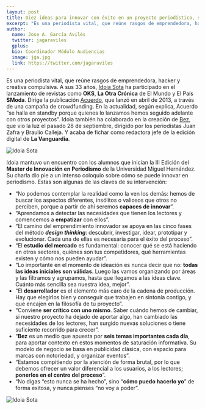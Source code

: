 ```yaml
---
layout: post
title: Diez ideas para innovar con éxito en un proyecto periodístico, según Idoia Sota
excerpt: "Es una periodista vital, que reúne rasgos de emprendedora, hacker y creativa compulsiva. A sus 33 años, Idoia Sota ha participado en el lanzamiento de revistas como OKS, La Otra Crónica de El Mundo y El País SModa. Dirige la publicación Acuerdo, que lanzó en abril de 2013, a través de una campaña de crowdfunding. En la actualidad, según explica, Acuerdo “se halla en standby porque quienes lo lanzamos hemos seguido adelante con otros proyectos”. Idoia también ha colaborado en la creación de Bez, que vio la luz el pasado 28 de septiembre, dirigido por los periodistas Juan Zafra y Braulio Calleja. Y acaba de fichar como redactora jefe de la edición digital de La Vanguardia."
author:
  name: Jose A. García Avilés
  twitter: jagaraviles
  gplus:  
  bio: Coordinador Módulo Audiencias
  image: jga.jpg
  link: https://twitter.com/jagaraviles
---
```

Es una periodista vital, que reúne rasgos de emprendedora, hacker y creativa compulsiva. A sus 33 años, [Idoia Sota](https://twitter.com/IdoiaSota) ha participado en el lanzamiento de revistas como **OKS**, **La Otra Crónica** de El Mundo y El País **SModa**. Dirige la publicación [Acuerdo](http://www.acuerdo.us/), que lanzó en abril de 2013, a través de una campaña de crowdfunding. En la actualidad, según explica, Acuerdo “se halla en standby porque quienes lo lanzamos hemos seguido adelante con otros proyectos”. Idoia también ha colaborado en la creación de [Bez](http://www.bez.es/), que vio la luz el pasado 28 de septiembre, dirigido por los periodistas Juan Zafra y Braulio Calleja. Y acaba de fichar como redactora jefe de la edición digital de **La Vanguardia**.

![Idoia Sota](https://dl.dropboxusercontent.com/u/3578704/shots/idoia_1.jpg)

Idoia mantuvo un encuentro con los alumnos que inician la III Edición del **Master de Innovación en Periodismo** de la Universidad Miguel Hernández. Su charla dio pie a un intenso coloquio sobre cómo se puede innovar en periodismo. Estas son algunas de las claves de su intervención:
 
- “No podemos contemplar la realidad como la ven los demás: hemos de buscar los aspectos diferentes, insólitos o valiosos que otros no perciben, porque a partir de ahí seremos **capaces de innovar**”.
- “Aprendamos a detectar las necesidades que tienen los lectores y comencemos a **empatizar** con ellos”.
- “El camino del emprendimiento innovador se apoya en las cinco fases del método **_design thinking_**: descubrir, investigar, idear, prototipar y evolucionar. Cada una de ellas es necesaria para el éxito del proceso”.
- “El **estudio del mercado** es fundamental: conocer qué se está haciendo en otros sectores, quiénes son tus competidores, qué herramientas existen y cómo nos pueden ayudar”.
- “Lo importante en el momento de ideación es nunca decir que no: **todas las ideas iniciales son válidas**. Luego las vamos organizando por áreas y las filtramos y agrupamos, hasta que llegamos a las ideas clave. Cuánto más sencilla sea nuestra idea, mejor”.
- “El **desarrollador** es el elemento más caro de la cadena de producción. Hay que elegirlos bien y conseguir que trabajen en sintonía contigo, y que encajen en la filosofía de tu proyecto”.
- “Conviene **ser crítico con uno mismo**. Saber cuándo hemos de cambiar, si nuestro proyecto ha dejado de aportar algo, han cambiado las necesidades de los lectores, han surgido nuevas soluciones o tiene suficiente recorrido para crecer”.
- “**Bez** es un medio que apuesta por **seis temas importantes cada día**, para aportar contexto en estos momentos de saturación informativa. Su modelo de negocio se basa en publicidad clásica, con espacio para marcas con notoriedad, y organizar eventos”.
- “Estamos compitiendo por la atención de forma brutal, por lo que debemos ofrecer un valor diferencial a los usuarios, a los lectores; **ponerlos en el centro del proceso**”.
- “No digas “esto nunca se ha hecho”, sino “**cómo puedo hacerlo yo**” de forma exitosa, y nunca pienses “no voy a poder”.

![Idoia Sota](https://dl.dropboxusercontent.com/u/3578704/shots/idoia_2.jpg)

